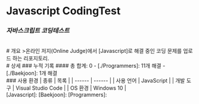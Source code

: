 # Javascript CodingTest
### _자바스크립트 코딩테스트_
<br>
# 개요
>온라인 저지(Online Judge)에서 [Javascript]로 해결 중인 코딩 문제를 업로드 하는 리포지토리.
<br>
# 상세
### 누적 기록
#### 총 합계: 0
- [./Programmers]: 11개 해결
- [./Baekjoon]: 1개 해결

<br>
### 사용 환경
| 종류 | 목록 |
| ------ | ------ |
| 사용 언어 | JavaScript |
| 개발 도구 | Visual Studio Code |
| OS 환경 | Windows 10 |
<br>
   [Javascript]: <https://developer.mozilla.org/ko/docs/Web/JavaScript>
   [Baekjoon]: <https://www.acmicpc.net/>
   [Programmers]: <https://programmers.co.kr/>
